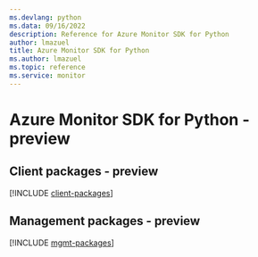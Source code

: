 ```yaml
---
ms.devlang: python
ms.data: 09/16/2022
description: Reference for Azure Monitor SDK for Python
author: lmazuel
title: Azure Monitor SDK for Python
ms.author: lmazuel
ms.topic: reference
ms.service: monitor
---
```

# Azure Monitor SDK for Python - preview

## Client packages - preview
[!INCLUDE [client-packages](monitor-client-index.md)]
## Management packages - preview
[!INCLUDE [mgmt-packages](monitor-mgmt-index.md)]
